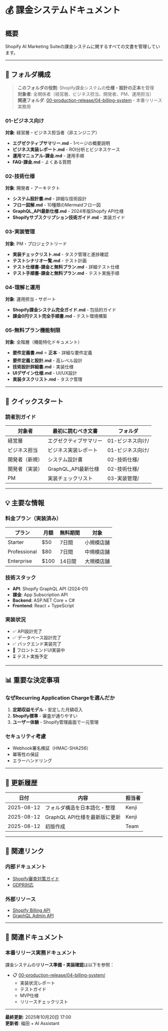 # 💰 課金システムドキュメント

## 概要
Shopify AI Marketing Suiteの課金システムに関するすべての文書を管理しています。

---

## 📁 フォルダ構成

> **このフォルダの役割**: Shopify課金システムの**仕様・設計の正本**を管理  
> **対象者**: 全関係者（経営層、ビジネス担当、開発者、PM、運用担当）  
> **関連フォルダ**: [00-production-release/04-billing-system](../../00-production-release/04-billing-system/) - 本番リリース実務用

### 01-ビジネス向け
**対象**: 経営層・ビジネス担当者（非エンジニア）
- **エグゼクティブサマリー.md** - 1ページの概要説明
- **ビジネス実装レポート.md** - ROI分析とビジネスケース
- **運用マニュアル-課金.md** - 運用手順
- **FAQ-課金.md** - よくある質問

### 02-技術仕様
**対象**: 開発者・アーキテクト
- **システム設計書.md** - 詳細な技術設計
- **フロー図解.md** - 10種類のMermaidフロー図
- **GraphQL_API最新仕様.md** - 2024年版Shopify API仕様
- **Shopifyサブスクリプション技術ガイド.md** - 実装ガイド

### 03-実装管理
**対象**: PM・プロジェクトリード
- **実装チェックリスト.md** - タスク管理と進捗確認
- **テストシナリオ一覧.md** - テスト計画
- **テスト仕様書-課金と無料プラン.md** - 詳細テスト仕様
- **テスト手順書-課金と無料プラン.md** - テスト実施手順

### 04-理解と運用
**対象**: 運用担当・サポート
- **Shopify課金システム完全ガイド.md** - 包括的ガイド
- **課金0円テスト完全手順書.md** - テスト環境構築

### 05-無料プラン機能制限
**対象**: 全階層（機能特化ドキュメント）
- **要件定義書.md** ⭐ **正本** - 詳細な要件定義
- **要件定義と設計.md** - 高レベル設計
- **技術設計詳細書.md** - 実装仕様
- **UIデザイン仕様.md** - UI/UX設計
- **実装タスクリスト.md** - タスク管理

---

## 🚀 クイックスタート

### 読者別ガイド

| 対象者 | 最初に読むべき文書 | フォルダ |
|--------|------------------|---------|
| 経営層 | エグゼクティブサマリー | 01-ビジネス向け/ |
| ビジネス担当 | ビジネス実装レポート | 01-ビジネス向け/ |
| 開発者（新規） | システム設計書 | 02-技術仕様/ |
| 開発者（実装） | GraphQL_API最新仕様 | 02-技術仕様/ |
| PM | 実装チェックリスト | 03-実装管理/ |

---

## 💡 主要な情報

### 料金プラン（実装済み）
| プラン | 月額 | 無料期間 | 対象 |
|--------|------|---------|------|
| Starter | $50 | 7日間 | 小規模店舗 |
| Professional | $80 | 7日間 | 中規模店舗 |
| Enterprise | $100 | 14日間 | 大規模店舗 |

### 技術スタック
- **API**: Shopify GraphQL API (2024-01)
- **課金**: App Subscription API
- **Backend**: ASP.NET Core + C#
- **Frontend**: React + TypeScript

### 実装状況
- ✅ API設計完了
- ✅ データベース設計完了
- ✅ バックエンド実装完了
- 🔄 フロントエンドUI実装中
- ⏳ テスト実施予定

---

## 📊 重要な決定事項

### なぜRecurring Application Chargeを選んだか
1. **定期収益モデル** - 安定した月額収入
2. **Shopify標準** - 審査が通りやすい
3. **ユーザー体験** - Shopify管理画面で一元管理

### セキュリティ考慮
- Webhook署名検証（HMAC-SHA256）
- 冪等性の保証
- エラーハンドリング

---

## 📝 更新履歴

| 日付 | 内容 | 担当者 |
|------|------|--------|
| 2025-08-12 | フォルダ構造を日本語化・整理 | Kenji |
| 2025-08-12 | GraphQL API仕様を最新版に更新 | Kenji |
| 2025-08-12 | 初版作成 | Team |

---

## 🔗 関連リンク

### 内部ドキュメント
- [Shopify審査対策ガイド](../01-申請関連/shopify-審査対策完全ガイド.md)
- [GDPR対応](../04-GDPR対応/GDPR_Webhook仕様.md)

### 外部リソース
- [Shopify Billing API](https://shopify.dev/docs/apps/billing)
- [GraphQL Admin API](https://shopify.dev/docs/api/admin-graphql)

---

## 🔗 関連ドキュメント

### 本番リリース実務ドキュメント
課金システムの**リリース準備・実装確認**は以下を参照：
- 📋 [00-production-release/04-billing-system/](../../00-production-release/04-billing-system/)
  - 実装状況レポート
  - テストガイド
  - MVP仕様
  - リリースチェックリスト

---

**最終更新**: 2025年10月20日 17:00  
**更新者**: 福田 + AI Assistant